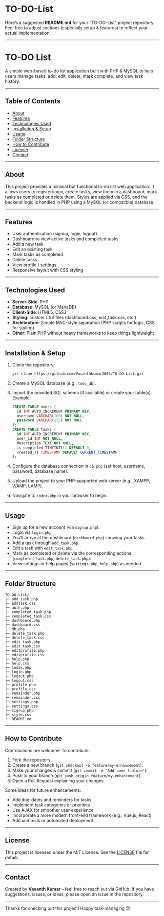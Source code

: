 # TO-DO-List
Here’s a suggested **README.md** for your “TO-DO-List” project repository. Feel free to adjust sections (especially setup & features) to reflect your actual implementation.

---

# TO-DO List

A simple web-based to-do list application built with PHP & MySQL to help users manage tasks: add, edit, delete, mark complete, and view task history.

---

## Table of Contents

* [About](#about)
* [Features](#features)
* [Technologies Used](#technologies-used)
* [Installation & Setup](#installation-&-setup)
* [Usage](#usage)
* [Folder Structure](#folder-structure)
* [How to Contribute](#how-to-contribute)
* [License](#license)
* [Contact](#contact)

---

## About

This project provides a minimal but functional to-do list web application.
It allows users to register/login, create tasks, view them in a dashboard, mark tasks as completed or delete them. Styles are applied via CSS, and the backend logic is handled in PHP using a MySQL (or compatible) database.

---

## Features

* User authentication (signup, login, logout)
* Dashboard to view active tasks and completed tasks
* Add a new task
* Edit an existing task
* Mark tasks as completed
* Delete tasks
* View profile / settings
* Responsive layout with CSS styling

---

## Technologies Used

* **Server-Side**: PHP
* **Database**: MySQL (or MariaDB)
* **Client-Side**: HTML5, CSS3
* **Styling**: custom CSS files (dashboard.css, edit_task.css, etc.)
* **Architecture**: Simple MVC-style separation (PHP scripts for logic, CSS for styling)
* **Other**: Plain PHP without heavy frameworks to keep things lightweight

---

## Installation & Setup

1. Clone the repository:

   ```bash
   git clone https://github.com/Vasanthkumar2005/TO-DO-List.git  
   ```
2. Create a MySQL database (e.g., `todo_db`).
3. Import the provided SQL schema (if available) or create your table(s). Example:

   ```sql
   CREATE TABLE users (  
     id INT AUTO_INCREMENT PRIMARY KEY,  
     username VARCHAR(100) NOT NULL,  
     password VARCHAR(255) NOT NULL  
   );  
   CREATE TABLE tasks (  
     id INT AUTO_INCREMENT PRIMARY KEY,  
     user_id INT NOT NULL,  
     description TEXT NOT NULL,  
     is_completed TINYINT(1) DEFAULT 0,  
     created_at TIMESTAMP DEFAULT CURRENT_TIMESTAMP  
   );  
   ```
4. Configure the database connection in `db.php` (set host, username, password, database name).
5. Upload the project to your PHP-supported web server (e.g., XAMPP, WAMP, LAMP).
6. Navigate to `index.php` in your browser to begin.

---

## Usage

* Sign up for a new account (via `signup.php`).
* Login via `login.php`.
* You’ll arrive at the dashboard (`dashboard.php`) showing your tasks.
* Add a task through `add_task.php`.
* Edit a task with `edit_task.php`.
* Mark as completed or delete via the corresponding actions (`completed_task.php`, `delete_task.php`).
* View settings or help pages (`settings.php`, `help.php`) as needed.

---

## Folder Structure

```
TO-DO-List/
├─ add_task.php
├─ addtask.css
├─ auth.php
├─ completed_task.php
├─ completed_task.css
├─ dashboard.php
├─ dashboard.css
├─ db.php
├─ delete_task.php
├─ delete_task.css
├─ edit_task.php
├─ edit_task.css
├─ editprofile.php
├─ editprofile.css
├─ help.php
├─ help.css
├─ index.php
├─ login.php
├─ logout.php
├─ logout.css
├─ profile.php
├─ profile.css
├─ remainder.php
├─ remainder.css
├─ settings.php
├─ settings.css
├─ signup.php
├─ style.css
└─ README.md
```

---

## How to Contribute

Contributions are welcome! To contribute:

1. Fork the repository.
2. Create a new branch (`git checkout -b feature/my-enhancement`).
3. Make your changes & commit (`git commit -m 'Add some feature'`).
4. Push to your branch (`git push origin feature/my-enhancement`).
5. Open a Pull Request explaining your changes.

Some ideas for future enhancements:

* Add due-dates and reminders for tasks
* Implement task categories or priorities
* Use AJAX for smoother user experience
* Incorporate a more modern front-end framework (e.g., Vue.js, React)
* Add unit tests or automated deployment

---

## License

This project is licensed under the MIT License. See the [LICENSE](LICENSE) file for details.

---

## Contact

Created by **Vasanth Kumar** – feel free to reach out via GitHub.
If you have suggestions, issues, or ideas, please open an issue in the repository.

---

Thanks for checking out this project!
Happy task-managing 😊
